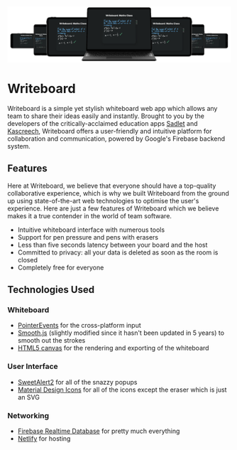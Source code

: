 ![Writeboard Mockups](src/images/banner/full.png)

# Writeboard
Writeboard is a simple yet stylish whiteboard web app which allows any team to share their ideas easily and instantly. Brought to you by the developers of the critically-acclaimed education apps [Sadlet](https://github.com/w-henderson/Sadlet) and [Kascreech](https://github.com/w-henderson/Kascreech), Writeboard offers a user-friendly and intuitive platform for collaboration and communication, powered by Google's Firebase backend system.

## Features
Here at Writeboard, we believe that everyone should have a top-quality collaborative experience, which is why we built Writeboard from the ground up using state-of-the-art web technologies to optimise the user's experience. Here are just a few features of Writeboard which we believe makes it a true contender in the world of team software.

- Intuitive whiteboard interface with numerous tools
- Support for pen pressure and pens with erasers
- Less than five seconds latency between your board and the host
- Committed to privacy: all your data is deleted as soon as the room is closed
- Completely free for everyone

## Technologies Used

### Whiteboard

- [PointerEvents](https://developer.mozilla.org/en-US/docs/Web/API/Pointer_events) for the cross-platform input
- [Smooth.js](https://github.com/osuushi/Smooth.js) (slightly modified since it hasn't been updated in 5 years) to smooth out the strokes
- [HTML5 canvas](https://developer.mozilla.org/en-US/docs/Web/API/Canvas_API) for the rendering and exporting of the whiteboard

### User Interface

- [SweetAlert2](https://sweetalert2.github.io) for all of the snazzy popups
- [Material Design Icons](https://material.io/resources/icons) for all of the icons except the eraser which is just an SVG

### Networking

- [Firebase Realtime Database](https://firebase.google.com/docs/database) for pretty much everything
- [Netlify](https://www.netlify.com) for hosting